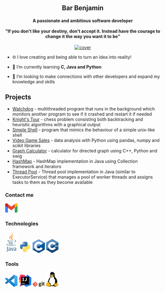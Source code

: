 <h2 align="center">Bar Benjamin</h1>
<h4 align="center";">A passionate and ambitious software developer</br><br />
"If you don't like your destiny, don't accept it. Instead have the courage to change it the way you want it to be"</h4>

<p align="center">
  <a href="#"><img src="https://media.giphy.com/media/dWesBcTLavkZuG35MI/giphy.gif" width="500px" title="cover"></a>
</p>

- 🌐 I love creating and being able to turn an idea into reality!

- 🌱 I’m currently learning **C, Java and Python**

- 👯 I’m looking to make connections with other developers and expand my knowledge and skills

## Projects
- [Watchdog](https://github.com/bar-benjamin/Watchdog) - multithreaded program that runs in the background which monitors another program to see if it crashed and restart it if needed
- [Knight's Tour](https://github.com/bar-benjamin/Knight-Tour) - chess problem consisting both backtracking and heuristic algorithms with a graphical output
- [Simple Shell](https://github.com/bar-benjamin/Simple-Shell) - program that mimics the behaviour of a simple unix-like shell
- [Video Game Sales](https://github.com/bar-benjamin/Video-Game-Sales) - data analysis with Python using pandas, numpy and scikit libraries
- [Graph Calculator](https://github.com/bar-benjamin/Graph-Calculator) - calculator for directed graph using C++, Python and swig
- [HashMap](https://github.com/bar-benjamin/HashMap) - HashMap implementation in Java using Collection framework and iterators
- [Thread Pool](https://github.com/bar-benjamin/ThreadPool) - Thread pool implementation in Java (similar to ExecutorService) that manages a pool of worker threads and assigns tasks to them as they become available

### Contact me

<div>
 <a href="mailto:bar.benjamin123@gmail.com" target="_blank"><img src ="./images/gmail.svg" alt="mailto:bar.benjamin123@gmail.com" width="8%" title='bar.benjamin123@gmail.com'/></a>
</div>

### Technologies
<div>
  <a href="https://www.oracle.com/java/" target="_blank"><img src ="./images/java.svg" alt="Java logo" width="8%" title='Java'/></a>
  <a href="https://www.python.org/" target="_blank"><img src ="./images/python.svg" alt="Python logo" width="8%" title='Python'/></a>
  <a href="https://www.cprogramming.com/" target="_blank"><img src ="./images/c.png" alt="C logo" width="8%" title='C'/></a>
  <a href="https://cplusplus.com/" target="_blank"><img src ="./images/c++.svg" alt="C++ logo" width="8%" title='C++'/></a>
                                
</div>
                                                                  
                                                                 
### Tools
<div>
  <a href="https://code.visualstudio.com/" target="_blank"><img src ="./images/visual-studio-code.svg" alt="VS Code logo" width="8%" title='Visual Studio Code'/></a>
  <a href="https://www.jetbrains.com/idea/" target="_blank"><img src ="./images/IntelliJ.svg" alt="IntelliJ logo" width="8%" title='IntelliJ'/></a>
  <a href="https://git-scm.com/" target="_blank"><img src ="./images/git.svg" alt="Git logo" width="8%" title='Git'/></a>
  <a href="https://www.linux.org/" target="_blank"><img src ="./images/linux.svg" alt="Linux logo" width="8%" title='Linux'/></a>
</div>
